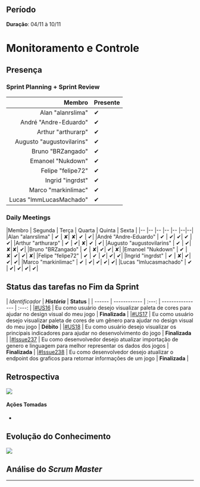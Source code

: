 ## Período

**Duração**: 04/11 à 10/11


# Monitoramento e Controle


## Presença
### Sprint Planning + Sprint Review

|Membro | Presente |
|---:|:---|
|Alan "alanrslima" | &#10004; |
|André "Andre-Eduardo" | &#10004; |
|Arthur "arthurarp" | &#10004; |
|Augusto "augustovilarins" | &#10004; |
|Bruno "BRZangado" | &#10004;|
|Emanoel "Nukdown" | &#10004; |
|Felipe "felipe72" | &#10004; |
|Ingrid "ingrdst" | &#10004; |
|Marco "markinlimac" | &#10004; |
|Lucas "lmmLucasMachado" | &#10004;|

### Daily Meetings


|Membro | Segunda | Terça | Quarta | Quinta | Sexta |
|-- |-- |-- |-- |-- |--|--|
|Alan "alanrslima" | &#10004; | &#x2718;| &#x2718;| &#10004; | &#10004;|
|André "Andre-Eduardo" | &#10004; | &#10004;| &#10004;| &#10004; | &#10004;|
|Arthur "arthurarp" | &#10004; | &#10004;| &#x2718;| &#10004; | &#10004;|
|Augusto "augustovilarins" | &#10004; | &#10004;| &#x2718;|&#x2718;| &#10004;|
|Bruno "BRZangado" | &#10004; | &#x2718;| &#10004;| &#10004;| &#x2718;|
|Emanoel "Nukdown" | &#10004; | &#x2718;| &#10004;| &#10004;| &#x2718;|
|Felipe "felipe72" | &#10004; | &#10004; | &#10004;| &#10004;| &#10004;|
|Ingrid "ingrdst" | &#10004; | &#x2718;| &#10004;| &#10004;| &#10004;|
|Marco "markinlimac" | &#10004; | &#10004;| &#10004;| &#10004;| &#10004;|
|Lucas "lmlucasmachado" | &#10004; | &#10004;| &#10004;| &#10004;| &#10004;|



## Status das tarefas no Fim da Sprint


| *Identificador* | ***História*** | **Status** |
| ------ | ------------ |     :---:     |  ---------------- | :---:  |
|[#US16](https://github.com/fga-eps-mds/2018.2-GamesBI/issues/235) | Eu como usuário desejo visualizar paleta de cores para ajudar no design visual do meu jogo | **Finalizada**  |
|[#US17](https://github.com/fga-eps-mds/2018.2-GamesBI/issues/236) | 	Eu como usuário desejo visualizar paleta de cores de um gênero para ajudar no design visual do meu jogo | **Débito**  |
|[#US18](https://github.com/fga-eps-mds/2018.2-GamesBI/issues/224) | Eu como usuário desejo visualizar os principais indicadores para ajudar no desenvolvimento do jogo |  **Finalizada**  |
|[#Issue237](https://github.com/fga-eps-mds/2018.2-GamesBI/issues/237) | Eu como desenvolvedor desejo atualizar importação de genero e linguagem para melhor representar os dados dos jogos | **Finalizada**  |
|[#Issue238](https://github.com/fga-eps-mds/2018.2-GamesBI/issues/238) | Eu como desenvolvedor desejo atualizar o endpoint dos graficos para retornar informações de um jogo | **Finalizada**  |



## Retrospectiva

<img src="https://i.imgur.com/6HbC7Dh.png">


#### Ações Tomadas

-

## Evolução do Conhecimento

<img src="https://i.imgur.com/udVg1M8.png">

## Análise do <i>Scrum Master</i>    





***
